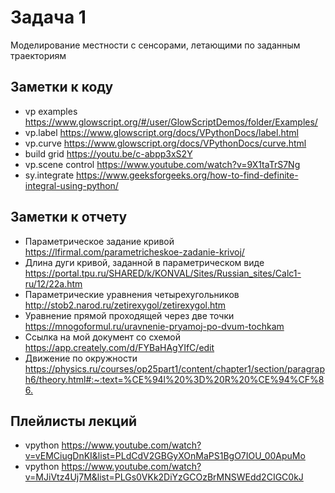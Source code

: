 # Задача 1

Моделирование местности с сенсорами, летающими по заданным траекториям

## Заметки к коду

* vp examples <https://www.glowscript.org/#/user/GlowScriptDemos/folder/Examples/>
* vp.label <https://www.glowscript.org/docs/VPythonDocs/label.html>
* vp.curve <https://www.glowscript.org/docs/VPythonDocs/curve.html>
* build grid <https://youtu.be/c-abpp3xS2Y>
* vp.scene control <https://www.youtube.com/watch?v=9X1taTrS7Ng>
* sy.integrate <https://www.geeksforgeeks.org/how-to-find-definite-integral-using-python/>

## Заметки к отчету

* Параметрическое задание кривой <https://lfirmal.com/parametricheskoe-zadanie-krivoj/>
* Длина дуги кривой, заданной в параметрическом виде <https://portal.tpu.ru/SHARED/k/KONVAL/Sites/Russian_sites/Calc1-ru/12/22a.htm>
* Параметрические уравнения четырехугольников <http://stob2.narod.ru/zetirexygol/zetirexygol.htm>
* Уравнение прямой проходящей через две точки <https://mnogoformul.ru/uravnenie-pryamoj-po-dvum-tochkam>
* Cсылка на мой документ со схемой <https://app.creately.com/d/FYBaHAgYIfC/edit>
* Движение по окружности <https://physics.ru/courses/op25part1/content/chapter1/section/paragraph6/theory.html#:~:text=%CE%94l%20%3D%20R%20%CE%94%CF%86.>

## Плейлисты лекций

* vpython <https://www.youtube.com/watch?v=vEMCiugDnKI&list=PLdCdV2GBGyXOnMaPS1BgO7IOU_00ApuMo>
* vpython <https://www.youtube.com/watch?v=MJiVtz4Uj7M&list=PLGs0VKk2DiYzGCOzBrMNSWEdd2CIGC0kJ>
  